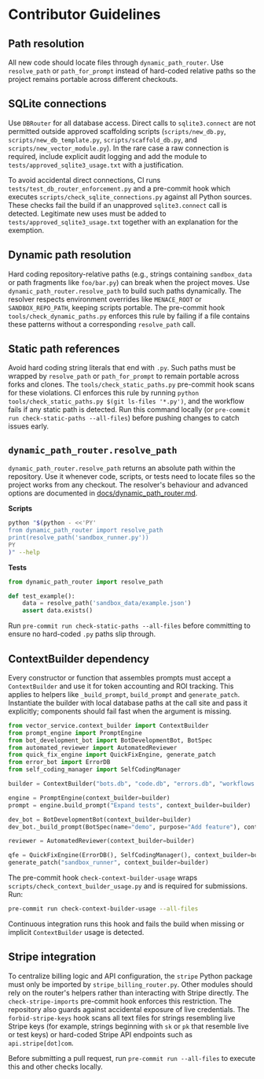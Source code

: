 # Contributor Guidelines

## Path resolution

All new code should locate files through `dynamic_path_router`. Use
`resolve_path` or `path_for_prompt` instead of hard-coded relative paths so the
project remains portable across different checkouts.

## SQLite connections

Use `DBRouter` for all database access. Direct calls to `sqlite3.connect` are not
permitted outside approved scaffolding scripts
(`scripts/new_db.py`, `scripts/new_db_template.py`, `scripts/scaffold_db.py`, and
`scripts/new_vector_module.py`).  In the rare case a raw connection is required,
include explicit audit logging and add the module to
`tests/approved_sqlite3_usage.txt` with a justification.

To avoid accidental direct connections, CI runs
`tests/test_db_router_enforcement.py` and a pre-commit hook which executes
`scripts/check_sqlite_connections.py` against all Python sources. These checks
fail the build if an unapproved `sqlite3.connect` call is detected. Legitimate
new uses must be added to `tests/approved_sqlite3_usage.txt` together with an
explanation for the exemption.

## Dynamic path resolution

Hard coding repository-relative paths (e.g., strings containing `sandbox_data`
or path fragments like `foo/bar.py`) can break when the project moves. Use
`dynamic_path_router.resolve_path` to build such paths dynamically. The resolver
respects environment overrides like `MENACE_ROOT` or `SANDBOX_REPO_PATH`,
keeping scripts portable. The pre-commit hook
`tools/check_dynamic_paths.py` enforces this rule by failing if a file contains
these patterns without a corresponding `resolve_path` call.

## Static path references

Avoid hard coding string literals that end with `.py`. Such paths must be
wrapped by `resolve_path` or `path_for_prompt` to remain portable across forks
and clones. The `tools/check_static_paths.py` pre-commit hook scans for these
violations.
CI enforces this rule by running `python tools/check_static_paths.py $(git ls-files '*.py')`,
and the workflow fails if any static path is detected.
Run this command locally (or `pre-commit run check-static-paths --all-files`)
before pushing changes to catch issues early.

## `dynamic_path_router.resolve_path`

`dynamic_path_router.resolve_path` returns an absolute path within the
repository. Use it whenever code, scripts, or tests need to locate files so the
project works from any checkout. The resolver's behaviour and advanced options
are documented in [docs/dynamic_path_router.md](docs/dynamic_path_router.md).

**Scripts**

```bash
python "$(python - <<'PY'
from dynamic_path_router import resolve_path
print(resolve_path('sandbox_runner.py'))
PY
)" --help
```

**Tests**

```python
from dynamic_path_router import resolve_path

def test_example():
    data = resolve_path('sandbox_data/example.json')
    assert data.exists()
```

Run `pre-commit run check-static-paths --all-files` before committing to ensure
no hard-coded `.py` paths slip through.

## ContextBuilder dependency

Every constructor or function that assembles prompts must accept a
`ContextBuilder` and use it for token accounting and ROI tracking. This applies
to helpers like `_build_prompt`, `build_prompt` and `generate_patch`. Instantiate
the builder with local database paths at the call site and pass it explicitly;
components should fail fast when the argument is missing.

```python
from vector_service.context_builder import ContextBuilder
from prompt_engine import PromptEngine
from bot_development_bot import BotDevelopmentBot, BotSpec
from automated_reviewer import AutomatedReviewer
from quick_fix_engine import QuickFixEngine, generate_patch
from error_bot import ErrorDB
from self_coding_manager import SelfCodingManager

builder = ContextBuilder("bots.db", "code.db", "errors.db", "workflows.db")

engine = PromptEngine(context_builder=builder)
prompt = engine.build_prompt("Expand tests", context_builder=builder)

dev_bot = BotDevelopmentBot(context_builder=builder)
dev_bot._build_prompt(BotSpec(name="demo", purpose="Add feature"), context_builder=builder)

reviewer = AutomatedReviewer(context_builder=builder)

qfe = QuickFixEngine(ErrorDB(), SelfCodingManager(), context_builder=builder)
generate_patch("sandbox_runner", context_builder=builder)
```

The pre-commit hook `check-context-builder-usage` wraps
`scripts/check_context_builder_usage.py` and is required for submissions. Run:

```bash
pre-commit run check-context-builder-usage --all-files
```

Continuous integration runs this hook and fails the build when missing or
implicit `ContextBuilder` usage is detected.

## Stripe integration

To centralize billing logic and API configuration, the `stripe` Python package
must only be imported by `stripe_billing_router.py`. Other modules should rely
on the router's helpers rather than interacting with Stripe directly. The
`check-stripe-imports` pre-commit hook enforces this restriction. The repository
also guards against accidental exposure of live credentials. The
`forbid-stripe-keys` hook scans all text files for strings resembling live
Stripe keys (for example, strings beginning with `sk` or `pk` that resemble live or test keys) or hard-coded Stripe API endpoints
such as `api.stripe[dot]com`.

Before submitting a pull request, run `pre-commit run --all-files` to execute
this and other checks locally.

